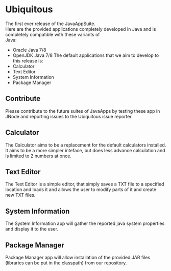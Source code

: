 # Ubiquitous
The first ever release of the JavaAppSuite.  
Here are the provided applications completely developed in Java and is completely compatible with these variants of  
Java:
- Oracle Java 7/8
- OpenJDK Java 7/8
The default applications that we aim to develop to this release is:  
- Calculator
- Text Editor
- System Information
- Package Manager

## Contribute
Please contribute to the future suites of JavaApps by testing these app in JNode and reporting issues to the Ubiquitous issue reporter.

## Calculator
The Calculator aims to be a replacement for the default calculators installed. It aims to be a more simpler inteface, but does less advance calculation and is limited to 2 numbers at once.
   
## Text Editor
The Text Editor is a simple editor, that simply saves a TXT file to a specified location and loads it and allows the user to modify parts of it and create new TXT files.
   
## System Information
The System Information app will gather the reported java system properties and display it to the user. 

## Package Manager
Package Manager app will allow installation of the provided JAR files (libraries can be put in the classpath) from our repository.
